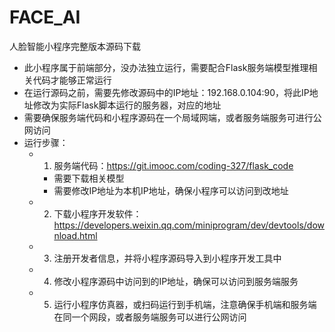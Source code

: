 # FACE_AI

人脸智能小程序完整版本源码下载

- 此小程序属于前端部分，没办法独立运行，需要配合Flask服务端模型推理相关代码才能够正常运行
- 在运行源码之前，需要先修改源码中的IP地址：192.168.0.104:90，将此IP地址修改为实际Flask脚本运行的服务器，对应的地址
- 需要确保服务端代码和小程序源码在一个局域网端，或者服务端服务可进行公网访问
- 运行步骤：
    - 1. 服务端代码：https://git.imooc.com/coding-327/flask_code
        - 需要下载相关模型
        - 需要修改IP地址为本机IP地址，确保小程序可以访问到改地址
    - 2. 下载小程序开发软件：https://developers.weixin.qq.com/miniprogram/dev/devtools/download.html
    - 3. 注册开发者信息，并将小程序源码导入到小程序开发工具中
    - 4. 修改小程序源码中访问到的IP地址，确保可以访问到服务端服务
    - 5. 运行小程序仿真器，或扫码运行到手机端，注意确保手机端和服务端在同一个网段，或者服务端服务可以进行公网访问